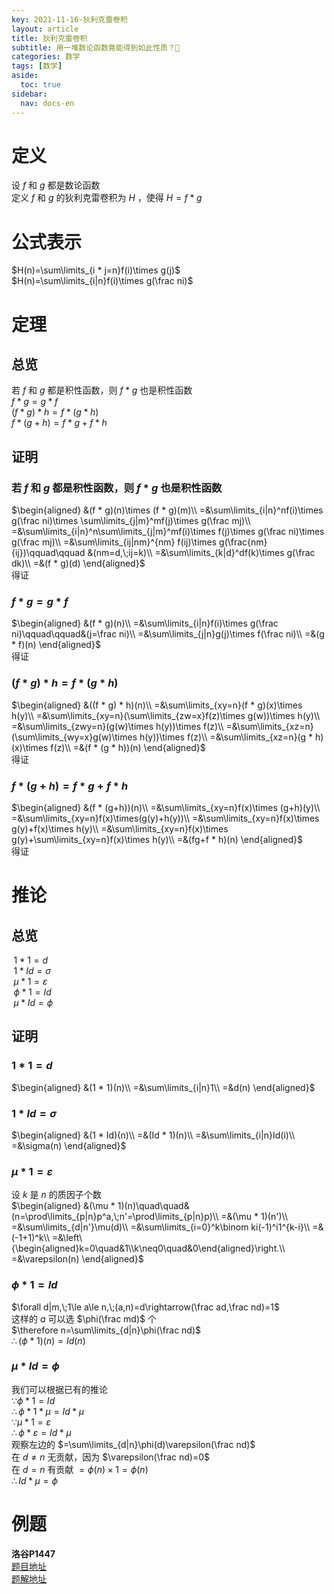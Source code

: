 ```yaml
---
key: 2021-11-16-狄利克雷卷积
layout: article
title: 狄利克雷卷积
subtitle: 用一堆数论函数竟能得到如此性质？🤔
categories: 数学
tags: [数学]
aside:
  toc: true
sidebar:
  nav: docs-en
---
```


# 定义

设 $f$ 和 $g$ 都是数论函数  
定义 $f$ 和 $g$ 的狄利克雷卷积为 $H$ ，使得 $H=f*g$  

# 公式表示

$H(n)=\sum\limits_{i * j=n}f(i)\times g(j)$  
$H(n)=\sum\limits_{i|n}f(i)\times g(\frac ni)$ 
 
# 定理
  
## 总览

若 $f$ 和 $g$ 都是积性函数，则 $f * g$ 也是积性函数  
$f * g=g * f$  
$(f * g) * h=f * (g * h)$  
$f * (g+h)=f * g+f * h$

## 证明

### 若 $f$ 和 $g$ 都是积性函数，则 $f * g$ 也是积性函数  

$\begin{aligned}
&(f * g)(n)\times (f * g)(m)\\
=&\sum\limits_{i|n}^nf(i)\times g(\frac ni)\times \sum\limits_{j|m}^mf(j)\times g(\frac mj)\\
=&\sum\limits_{i|n}^n\sum\limits_{j|m}^mf(i)\times f(j)\times g(\frac ni)\times g(\frac mj)\\
=&\sum\limits_{ij|nm}^{nm} f(ij)\times g(\frac{nm}{ij})\qquad\qquad &(nm=d,\;ij=k)\\
=&\sum\limits_{k|d}^df(k)\times g(\frac dk)\\
=&(f * g)(d)
\end{aligned}$    
得证   

### $f * g=g * f$  

$\begin{aligned}
&(f * g)(n)\\
=&\sum\limits_{i|n}f(i)\times g(\frac ni)\qquad\qquad&(j=\frac ni)\\
=&\sum\limits_{j|n}g(j)\times f(\frac ni)\\
=&(g * f)(n)
\end{aligned}$  
得证 

### $(f * g) * h=f * (g * h)$

$\begin{aligned}
 &((f * g) * h)(n)\\
	 =&\sum\limits_{xy=n}(f * g)(x)\times h(y)\\
	 =&\sum\limits_{xy=n}(\sum\limits_{zw=x}f(z)\times g(w))\times h(y)\\
	 =&\sum\limits_{zwy=n}(g(w)\times h(y))\times f(z)\\
	 =&\sum\limits_{xz=n}(\sum\limits_{wy=x}g(w)\times h(y))\times f(z)\\
	 =&\sum\limits_{xz=n}(g * h)(x)\times f(z)\\
	 =&(f * (g * h))(n) 
 \end{aligned}$  
得证
 
### $f * (g+h)=f * g+f * h$

$\begin{aligned}
&(f * (g+h))(n)\\
=&\sum\limits_{xy=n}f(x)\times (g+h)(y)\\
=&\sum\limits_{xy=n}f(x)\times(g(y)+h(y))\\
=&\sum\limits_{xy=n}f(x)\times g(y)+f(x)\times h(y)\\
=&\sum\limits_{xy=n}f(x)\times g(y)+\sum\limits_{xy=n}f(x)\times h(y)\\
=&(fg+f * h)(n)
\end{aligned}$  
得证

# 推论

## 总览

$\;1 * 1=d$  
$\;1 * Id=\sigma$  
$\;\mu * 1=\varepsilon$  
$\;\phi * 1=Id$  
$\;\mu * Id=\phi$

## 证明

### $1 * 1=d$

$\begin{aligned}
&(1 * 1)(n)\\
=&\sum\limits_{i|n}1\\
=&d(n)
\end{aligned}$

### $1 * Id=\sigma$

$\begin{aligned}
&(1 * Id)(n)\\
=&(Id * 1)(n)\\
=&\sum\limits_{i|n}Id(i)\\
=&\sigma(n)
\end{aligned}$

### $\mu * 1=\varepsilon$

设 $k$ 是 $n$ 的质因子个数  
$\begin{aligned}
&(\mu * 1)(n)\quad\quad&(n=\prod\limits_{p|n}p^a,\;n'=\prod\limits_{p|n}p)\\
=&(\mu * 1)(n')\\
=&\sum\limits_{d|n'}\mu(d)\\
=&\sum\limits_{i=0}^k\binom ki(-1)^i1^{k-i}\\
=&(-1+1)^k\\
=&\left\{\begin{aligned}k=0\quad&1\\k\neq0\quad&0\end{aligned}\right.\\
=&\varepsilon(n)
\end{aligned}$

### $\phi * 1=Id$

$\forall d|m,\;1\le a\le n,\;(a,n)=d\rightarrow(\frac ad,\frac nd)=1$    
这样的 $a$ 可以选 $\phi(\frac md)$ 个  
$\therefore n=\sum\limits_{d|n}\phi(\frac nd)$  
$\therefore (\phi * 1)(n)=Id(n)$  

### $\mu * Id=\phi$

我们可以根据已有的推论  
$\because\phi * 1=Id$  
$\therefore\phi * 1 * \mu=Id * \mu$  
$\because\mu * 1=\varepsilon$  
$\therefore\phi * \varepsilon=Id * \mu$  
观察左边的 $=\sum\limits_{d|n}\phi(d)\varepsilon(\frac nd)$  
在 $d\neq n$ 无贡献，因为 $\varepsilon(\frac nd)=0$  
在 $d=n$ 有贡献 $=\phi(n)\times 1=\phi(n)$  
$\therefore Id * \mu=\phi$

# 例题

**洛谷P1447**  
[题目地址](https://www.luogu.com.cn/problem/P1447)  
[题解地址]()
